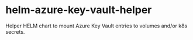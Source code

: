# helm-azure-key-vault-helper
Helper HELM chart to mount Azure Key Vault entries to volumes and/or k8s secrets.
